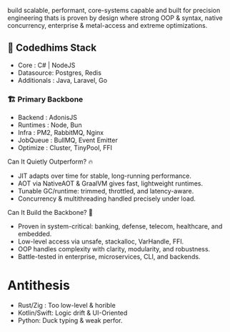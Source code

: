 build scalable, performant, core-systems capable and built for precision engineering thats is proven by design where strong OOP & syntax, native concurrency, enterprise & metal-access and extreme optimizations.

## 🏯 Codedhims Stack
- Core : C# | NodeJS
- Datasource: Postgres, Redis
- Additionals : Java, Laravel, Go

### 🏗️ Primary Backbone
- Backend : AdonisJS
- Runtimes : Node, Bun
- Infra : PM2, RabbitMQ, Nginx
- JobQueue : BullMQ, Event Emitter
- Optimize : Cluster, TinyPool, FFI

Can It Quietly Outperform? 🔥
- JIT adapts over time for stable, long-running performance.
- AOT via NativeAOT & GraalVM gives fast, lightweight runtimes.
- Tunable GC/runtime: trimmed, throttled, and latency-aware.
- Concurrency & multithreading handled precisely under load.

Can It Build the Backbone? 🏯
- Proven in system-critical: banking, defense, telecom, healthcare, and embedded.
- Low-level access via unsafe, stackalloc, VarHandle, FFI.
- OOP handles complexity with clarity, modularity, and robustness.
- Battle-tested in enterprise, microservices, CLI, and backends.

# Antithesis
- Rust/Zig : Too low-level & horible
- Kotlin/Swift: Logic drift & UI-Oriented
- Python: Duck typing & weak perfor.